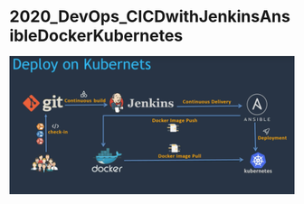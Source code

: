 # 2020_DevOps_CICDwithJenkinsAnsibleDockerKubernetes
![Image](./src/Images/Section01/DeployOnKubernetes.png)